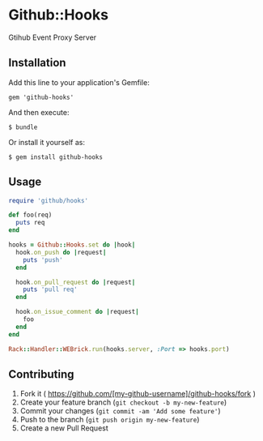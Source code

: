 # Github::Hooks

Gtihub Event Proxy Server

## Installation

Add this line to your application's Gemfile:

    gem 'github-hooks'

And then execute:

    $ bundle

Or install it yourself as:

    $ gem install github-hooks

## Usage


```ruby
require 'github/hooks'

def foo(req)
  puts req
end

hooks = Github::Hooks.set do |hook|
  hook.on_push do |request|
    puts 'push'
  end

  hook.on_pull_request do |request|
    puts 'pull req'
  end

  hook.on_issue_comment do |request|
    foo
  end
end

Rack::Handler::WEBrick.run(hooks.server, :Port => hooks.port)

```


## Contributing

1. Fork it ( https://github.com/[my-github-username]/github-hooks/fork )
2. Create your feature branch (`git checkout -b my-new-feature`)
3. Commit your changes (`git commit -am 'Add some feature'`)
4. Push to the branch (`git push origin my-new-feature`)
5. Create a new Pull Request
